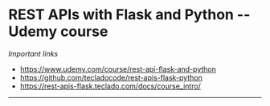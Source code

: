 # REST APIs with Flask and Python -- Udemy course

*Important links*
 - https://www.udemy.com/course/rest-api-flask-and-python
 - https://github.com/tecladocode/rest-apis-flask-python
 - https://rest-apis-flask.teclado.com/docs/course_intro/
____________________________________________________________________






